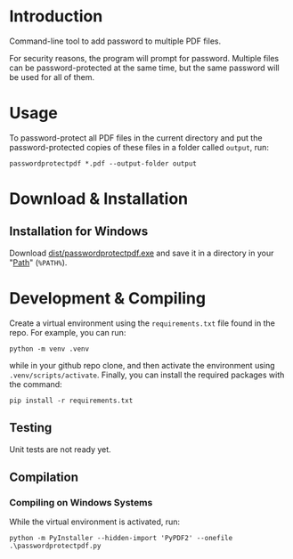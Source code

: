 # Introduction

Command-line tool to add password to multiple PDF files.

For security reasons, the program will prompt for password. Multiple
files can be password-protected at the same time, but the same password
will be used for all of them.

# Usage

To password-protect all PDF files in the current directory and put the
password-protected copies of these files in a folder called `output`, run:

```
passwordprotectpdf *.pdf --output-folder output
```

# Download & Installation

## Installation for Windows

Download [dist/passwordprotectpdf.exe](dist/passwordprotectpdf.exe)
and save it in a directory in your "[Path](https://en.wikipedia.org/wiki/PATH_(variable))" (`%PATH%`).

# Development & Compiling

Create a virtual environment using the `requirements.txt` file found in
the repo. For example, you can run:
```
python -m venv .venv
```

while in your github repo clone, and then activate the environment using `.venv/scripts/activate`. Finally, you can install the required packages
with the command:
```
pip install -r requirements.txt
```

## Testing

Unit tests are not ready yet.

## Compilation

### Compiling on Windows Systems

While the virtual environment is activated, run:
```
python -m PyInstaller --hidden-import 'PyPDF2' --onefile .\passwordprotectpdf.py
```
